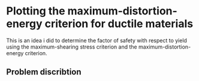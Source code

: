 # Plotting the maximum-distortion-energy criterion for ductile materials
This is an idea i did to determine the factor of safety with respect to yield using the maximum-shearing stress criterion and the maximum-distortion-energy criterion.

## Problem discribtion

